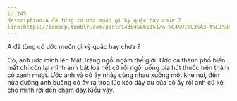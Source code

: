 ```yaml
---
id:245
description:A đã từng có ước muốn gì kỳ quặc hay chưa ?
link:https://iambep.tumblr.com/post/143645866151/a-%C4%91%C3%A3-t%E1%BB%ABng-c%C3%B3-%C6%B0%E1%BB%9Bc-mu%E1%BB%91n-g%C3%AC-k%E1%BB%B3-qu%E1%BA%B7c-hay-ch%C6%B0a
---
```


A đã từng có ước muốn gì kỳ quặc hay chưa ?

Có, anh ước mình lên Mặt Trăng ngồi ngắm thế giới. Ước cả thành phố biến
mất chỉ còn lại mình anh bật loa hết cỡ rồi ngồi uống bia hút thuốc trên
thảm cỏ xanh mượt. Ước anh và cô ấy nhảy cùng nhau xuống một khe núi, đến
nửa đường anh buông cô ấy ra trog lúc kéo dây dù của cô ấy rồi anh cứ kệ
cho mình rơi đến chạm đáy.Kiểu vậy.